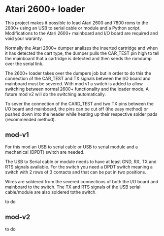 # Atari 2600+ loader

This project makes it possible to load Atari 2600 and 7800 roms to the 2600+
using an USB to serial cable or module and a Python script. Modifications to the
Atari 2600+ mainboard and I/O board are required and void your waranty.

Normally the Atari 2600+ dumper analizes the inserted cartridge and when it has
detected the cart type, the dumper pulls the CAR_TEST pin high to tell the
mainboard that a cartridge is detected and then sends the romdump over the
serial link.

The 2600+ loader takes over the dumpers job but in order to do this the
connection of the CAR_TEST and TX signals between the I/O board and mainboard
must be severed. With mod v1 a switch is added to allow switching between normal
2600+ functionality and the loader mode. A future mod v2 will do the switching
automatically.

To sever the connection of the CARD_TEST and two TX pins between the I/O board
and mainboard, the pins can be cut off (the easy method) or pushed down into
the header while heating up their respective solder pads (recommended method).

## mod-v1

For this mod an USB to serial cable or USB to serial module and a mechanical
(DPDT) switch are needed.

The USB to Serial cable or module needs to have at least GND, RX, TX and RTS
signals available. For the switch you need a DPDT switch meaning a switch with
2 rows of 3 contacts and that can be put in two positions.

Wires are soldered from the severed connections of both the I/O board and
mainboard to the switch. The TX and RTS signals of the USB serial cable/module
are also soldered tothe switch.

to do

## mod-v2

to do
